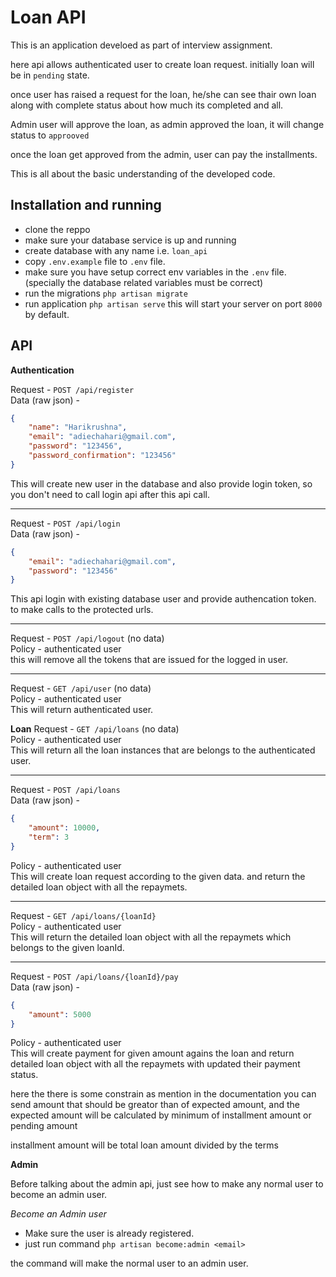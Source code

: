 # Loan API
This is an application develoed as part of interview assignment.

here api allows authenticated user to create loan request. initially loan will be in `pending` state.

once user has raised a request for the loan, he/she can see thair own loan along with complete status about how much its completed and all.

Admin user will approve the loan, as admin approved the loan, it will change status to `approoved`

once the loan get approved from the admin, user can pay the installments.

This is all about the basic understanding of the developed code.

## Installation and running

* clone the reppo
* make sure your database service is up and running
* create database with any name i.e. `loan_api`
* copy `.env.example` file to `.env` file.
* make sure you have setup correct env variables in the `.env` file. (specially the database related variables must be correct)
* run the migrations `php artisan migrate`
* run application `php artisan serve` this will start your server on port `8000` by default.

## API

**Authentication**

Request - `POST /api/register`  
Data (raw json) -
```json
{
    "name": "Harikrushna",
    "email": "adiechahari@gmail.com",
    "password": "123456",
    "password_confirmation": "123456"
}
```
This will create new user in the database and also provide login token, so you don't need to call login api after this api call.

---
Request - `POST /api/login`  
Data (raw json) -
```json
{
    "email": "adiechahari@gmail.com",
    "password": "123456"
}
```
This api login with existing database user and provide authencation token. to make calls to the protected urls.

---
Request - `POST /api/logout` (no data)  
Policy - authenticated user  
this will remove all the tokens that are issued for the logged in user.

---
Request - `GET /api/user` (no data)  
Policy - authenticated user  
This will return authenticated user.

**Loan**
Request - `GET /api/loans` (no data)  
Policy - authenticated user  
This will return all the loan instances that are belongs to the authenticated user.

---
Request - `POST /api/loans`  
Data (raw json) -
```json
{
    "amount": 10000,
    "term": 3
}
```
Policy - authenticated user  
This will create loan request according to the given data. and return the detailed loan object with all the repaymets.

---
Request - `GET /api/loans/{loanId}`  
Policy - authenticated user  
This will return the detailed loan object with all the repaymets which belongs to the given loanId.

---
Request - `POST /api/loans/{loanId}/pay`  
Data (raw json) -
```json
{
    "amount": 5000
}
```
Policy - authenticated user  
This will create payment for given amount agains the loan and return detailed loan object with all the repaymets with updated their payment status.

here the there is some constrain as mention in the documentation you can send amount that should be greator than of expected amount, and the expected amount will be calculated by minimum of installment amount or pending amount

installment amount will be total loan amount divided by the terms

**Admin**

Before talking about the admin api, just see how to make any normal user to become an admin user. 

_Become an Admin user_

- Make sure the user is already registered.
- just run command `php artisan become:admin <email>`

the command will make the normal user to an admin user.

